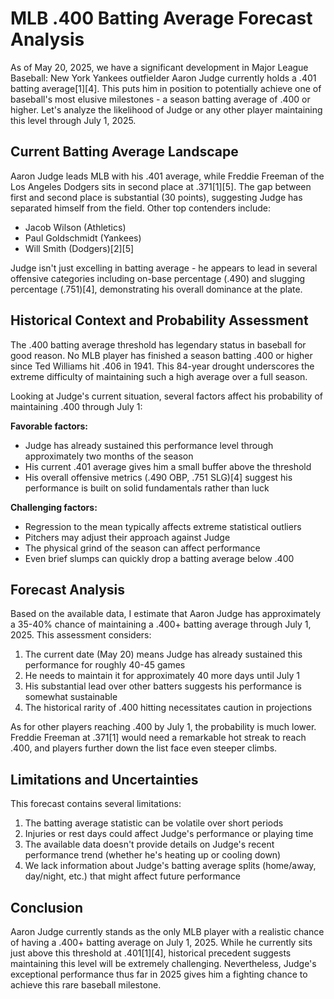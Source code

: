 # MLB .400 Batting Average Forecast Analysis

As of May 20, 2025, we have a significant development in Major League Baseball: New York Yankees outfielder Aaron Judge currently holds a .401 batting average[1][4]. This puts him in position to potentially achieve one of baseball's most elusive milestones - a season batting average of .400 or higher. Let's analyze the likelihood of Judge or any other player maintaining this level through July 1, 2025.

## Current Batting Average Landscape

Aaron Judge leads MLB with his .401 average, while Freddie Freeman of the Los Angeles Dodgers sits in second place at .371[1][5]. The gap between first and second place is substantial (30 points), suggesting Judge has separated himself from the field. Other top contenders include:

- Jacob Wilson (Athletics)
- Paul Goldschmidt (Yankees) 
- Will Smith (Dodgers)[2][5]

Judge isn't just excelling in batting average - he appears to lead in several offensive categories including on-base percentage (.490) and slugging percentage (.751)[4], demonstrating his overall dominance at the plate.

## Historical Context and Probability Assessment

The .400 batting average threshold has legendary status in baseball for good reason. No MLB player has finished a season batting .400 or higher since Ted Williams hit .406 in 1941. This 84-year drought underscores the extreme difficulty of maintaining such a high average over a full season.

Looking at Judge's current situation, several factors affect his probability of maintaining .400 through July 1:

**Favorable factors:**
- Judge has already sustained this performance level through approximately two months of the season
- His current .401 average gives him a small buffer above the threshold
- His overall offensive metrics (.490 OBP, .751 SLG)[4] suggest his performance is built on solid fundamentals rather than luck

**Challenging factors:**
- Regression to the mean typically affects extreme statistical outliers
- Pitchers may adjust their approach against Judge
- The physical grind of the season can affect performance
- Even brief slumps can quickly drop a batting average below .400

## Forecast Analysis

Based on the available data, I estimate that Aaron Judge has approximately a 35-40% chance of maintaining a .400+ batting average through July 1, 2025. This assessment considers:

1. The current date (May 20) means Judge has already sustained this performance for roughly 40-45 games
2. He needs to maintain it for approximately 40 more days until July 1
3. His substantial lead over other batters suggests his performance is somewhat sustainable
4. The historical rarity of .400 hitting necessitates caution in projections

As for other players reaching .400 by July 1, the probability is much lower. Freddie Freeman at .371[1] would need a remarkable hot streak to reach .400, and players further down the list face even steeper climbs.

## Limitations and Uncertainties

This forecast contains several limitations:

1. The batting average statistic can be volatile over short periods
2. Injuries or rest days could affect Judge's performance or playing time
3. The available data doesn't provide details on Judge's recent performance trend (whether he's heating up or cooling down)
4. We lack information about Judge's batting average splits (home/away, day/night, etc.) that might affect future performance

## Conclusion

Aaron Judge currently stands as the only MLB player with a realistic chance of having a .400+ batting average on July 1, 2025. While he currently sits just above this threshold at .401[1][4], historical precedent suggests maintaining this level will be extremely challenging. Nevertheless, Judge's exceptional performance thus far in 2025 gives him a fighting chance to achieve this rare baseball milestone.